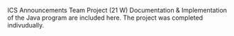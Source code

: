 ICS Announcements Team Project (21 W) Documentation & Implementation of the Java program are included here. The project was completed indivudually.
